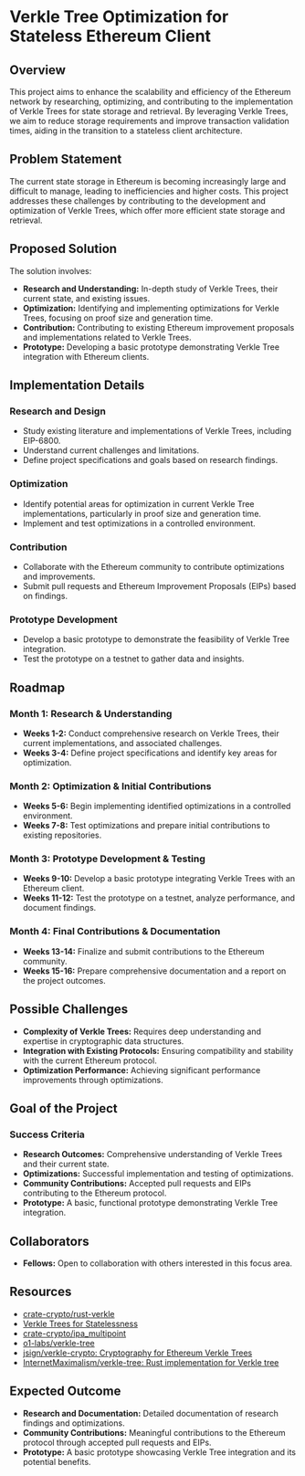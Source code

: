 # Verkle Tree Optimization for Stateless Ethereum Client

## Overview
This project aims to enhance the scalability and efficiency of the Ethereum network by researching, optimizing, and contributing to the implementation of Verkle Trees for state storage and retrieval. By leveraging Verkle Trees, we aim to reduce storage requirements and improve transaction validation times, aiding in the transition to a stateless client architecture.

## Problem Statement
The current state storage in Ethereum is becoming increasingly large and difficult to manage, leading to inefficiencies and higher costs. This project addresses these challenges by contributing to the development and optimization of Verkle Trees, which offer more efficient state storage and retrieval.

## Proposed Solution
The solution involves:
- **Research and Understanding:** In-depth study of Verkle Trees, their current state, and existing issues.
- **Optimization:** Identifying and implementing optimizations for Verkle Trees, focusing on proof size and generation time.
- **Contribution:** Contributing to existing Ethereum improvement proposals and implementations related to Verkle Trees.
- **Prototype:** Developing a basic prototype demonstrating Verkle Tree integration with Ethereum clients.

## Implementation Details
### Research and Design
- Study existing literature and implementations of Verkle Trees, including EIP-6800.
- Understand current challenges and limitations.
- Define project specifications and goals based on research findings.

### Optimization
- Identify potential areas for optimization in current Verkle Tree implementations, particularly in proof size and generation time.
- Implement and test optimizations in a controlled environment.

### Contribution
- Collaborate with the Ethereum community to contribute optimizations and improvements.
- Submit pull requests and Ethereum Improvement Proposals (EIPs) based on findings.

### Prototype Development
- Develop a basic prototype to demonstrate the feasibility of Verkle Tree integration.
- Test the prototype on a testnet to gather data and insights.

## Roadmap
### Month 1: Research & Understanding
- **Weeks 1-2:** Conduct comprehensive research on Verkle Trees, their current implementations, and associated challenges.
- **Weeks 3-4:** Define project specifications and identify key areas for optimization.

### Month 2: Optimization & Initial Contributions
- **Weeks 5-6:** Begin implementing identified optimizations in a controlled environment.
- **Weeks 7-8:** Test optimizations and prepare initial contributions to existing repositories.

### Month 3: Prototype Development & Testing
- **Weeks 9-10:** Develop a basic prototype integrating Verkle Trees with an Ethereum client.
- **Weeks 11-12:** Test the prototype on a testnet, analyze performance, and document findings.

### Month 4: Final Contributions & Documentation
- **Weeks 13-14:** Finalize and submit contributions to the Ethereum community.
- **Weeks 15-16:** Prepare comprehensive documentation and a report on the project outcomes.

## Possible Challenges
- **Complexity of Verkle Trees:** Requires deep understanding and expertise in cryptographic data structures.
- **Integration with Existing Protocols:** Ensuring compatibility and stability with the current Ethereum protocol.
- **Optimization Performance:** Achieving significant performance improvements through optimizations.

## Goal of the Project
### Success Criteria
- **Research Outcomes:** Comprehensive understanding of Verkle Trees and their current state.
- **Optimizations:** Successful implementation and testing of optimizations.
- **Community Contributions:** Accepted pull requests and EIPs contributing to the Ethereum protocol.
- **Prototype:** A basic, functional prototype demonstrating Verkle Tree integration.

## Collaborators
- **Fellows:** Open to collaboration with others interested in this focus area.

## Resources
- [crate-crypto/rust-verkle](https://github.com/crate-crypto/rust-verkle)
- [Verkle Trees for Statelessness](https://www.ethereum.org/)
- [crate-crypto/ipa_multipoint](https://github.com/crate-crypto/ipa_multipoint)
- [o1-labs/verkle-tree](https://github.com/o1-labs/verkle-tree)
- [jsign/verkle-crypto: Cryptography for Ethereum Verkle Trees](https://github.com/jsign/verkle-crypto)
- [InternetMaximalism/verkle-tree: Rust implementation for Verkle tree](https://github.com/InternetMaximalism/verkle-tree)

## Expected Outcome
- **Research and Documentation:** Detailed documentation of research findings and optimizations.
- **Community Contributions:** Meaningful contributions to the Ethereum protocol through accepted pull requests and EIPs.
- **Prototype:** A basic prototype showcasing Verkle Tree integration and its potential benefits.
